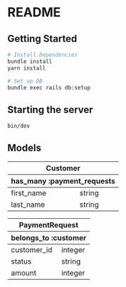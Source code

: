 # README

## Getting Started

```bash
# Install Dependencies
bundle install
yarn install

# Set up DB
bundle exec rails db:setup
```

## Starting the server

```bash
bin/dev
```

## Models

<table class="tg">
<thead>
  <tr>
    <th colspan="2">Customer</th>
  </tr>
  <tr>
    <th colspan="2">has_many :payment_requests</th>
  </tr>
</thead>
<tbody>
  <tr>
    <td>first_name</td>
    <td>string</td>
  </tr>
  <tr>
    <td>last_name</td>
    <td>string</td>
  </tr>
</tbody>
</table>

<table class="tg">
<thead>
  <tr>
    <th colspan="2">PaymentRequest</th>
  </tr>
  <tr>
    <th colspan="2">belongs_to :customer</th>
  </tr>
</thead>
<tbody>
  <tr>
    <td>customer_id</td>
    <td>integer</td>
  </tr>
  <tr>
    <td>status</td>
    <td>string</td>
  </tr>
  <tr>
    <td>amount</td>
    <td>integer</td>
  </tr>
</tbody>
</table>
